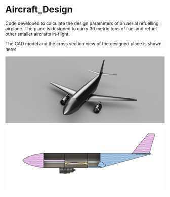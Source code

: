 # Aircraft_Design

Code developed to calculate the design parameters of an aerial refuelling airplane. 
The plane is designed to carry 30 metric tons of fuel and refuel other smaller aircrafts in-flight.

The CAD model and the cross section view of the designed plane is shown here:

![CAD model](airplane.png)

![Cross section](acs.png)
